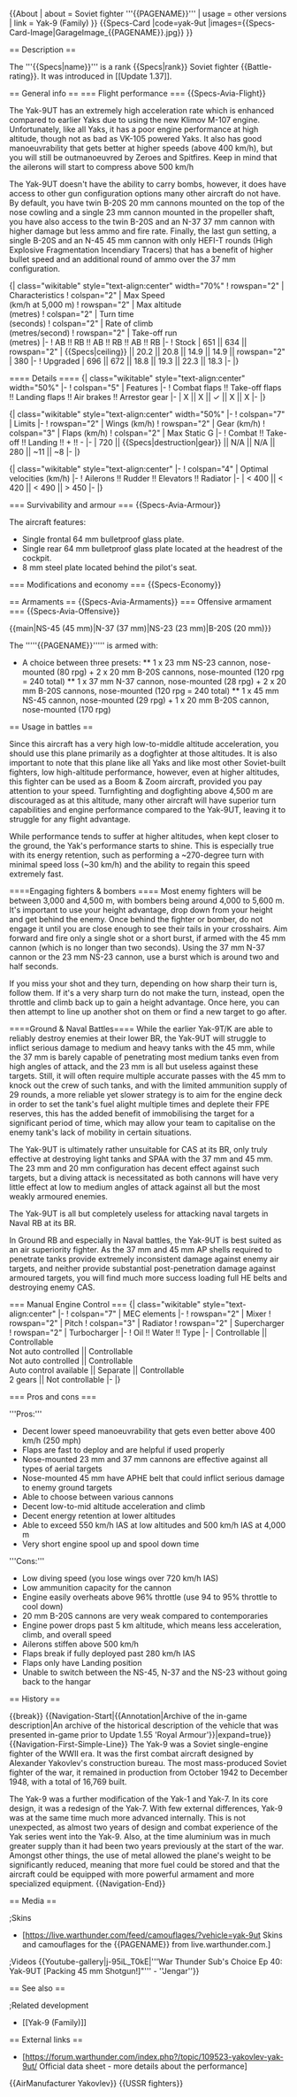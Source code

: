 {{About
| about = Soviet fighter '''{{PAGENAME}}'''
| usage = other versions
| link = Yak-9 (Family)
}}
{{Specs-Card
|code=yak-9ut
|images={{Specs-Card-Image|GarageImage_{{PAGENAME}}.jpg}}
}}

== Description ==
<!-- ''In the description, the first part should be about the history of and the creation and combat usage of the aircraft, as well as its key features. In the second part, tell the reader about the aircraft in the game. Insert a screenshot of the vehicle, so that if the novice player does not remember the vehicle by name, he will immediately understand what kind of vehicle the article is talking about.'' -->
The '''{{Specs|name}}''' is a rank {{Specs|rank}} Soviet fighter {{Battle-rating}}. It was introduced in [[Update 1.37]].

== General info ==
=== Flight performance ===
{{Specs-Avia-Flight}}
<!-- ''Describe how the aircraft behaves in the air. Speed, manoeuvrability, acceleration and allowable loads - these are the most important characteristics of the vehicle.'' -->

The Yak-9UT has an extremely high acceleration rate which is enhanced compared to earlier Yaks due to using the new Klimov M-107 engine. Unfortunately, like all Yaks, it has a poor engine performance at high altitude, though not as bad as VK-105 powered Yaks. It also has good manoeuvrability that gets better at higher speeds (above 400 km/h), but you will still be outmanoeuvred by Zeroes and Spitfires. Keep in mind that the ailerons will start to compress above 500 km/h

The Yak-9UT doesn't have the ability to carry bombs, however, it does have access to other gun configuration options many other aircraft do not have. By default, you have twin B-20S 20 mm cannons mounted on the top of the nose cowling and a single 23 mm cannon mounted in the propeller shaft, you have also access to the twin B-20S and an N-37 37 mm cannon with higher damage but less ammo and fire rate. Finally, the last gun setting, a single B-20S and an N-45 45 mm cannon with only HEFI-T rounds (High Explosive Fragmentation Incendiary Tracers) that has a benefit of higher bullet speed and an additional round of ammo over the 37 mm configuration.

{| class="wikitable" style="text-align:center" width="70%"
! rowspan="2" | Characteristics
! colspan="2" | Max Speed<br>(km/h at 5,000 m)
! rowspan="2" | Max altitude<br>(metres)
! colspan="2" | Turn time<br>(seconds)
! colspan="2" | Rate of climb<br>(metres/second)
! rowspan="2" | Take-off run<br>(metres)
|-
! AB !! RB !! AB !! RB !! AB !! RB
|-
! Stock
| 651 || 634 || rowspan="2" | {{Specs|ceiling}} || 20.2 || 20.8 || 14.9 || 14.9 || rowspan="2" | 380
|-
! Upgraded
| 696 || 672 || 18.8 || 19.3 || 22.3 || 18.3
|-
|}

==== Details ====
{| class="wikitable" style="text-align:center" width="50%"
|-
! colspan="5" | Features
|-
! Combat flaps !! Take-off flaps !! Landing flaps !! Air brakes !! Arrestor gear
|-
| X || X || ✓ || X || X     <!-- ✓ -->
|-
|}

{| class="wikitable" style="text-align:center" width="50%"
|-
! colspan="7" | Limits
|-
! rowspan="2" | Wings (km/h)
! rowspan="2" | Gear (km/h)
! colspan="3" | Flaps (km/h)
! colspan="2" | Max Static G
|-
! Combat !! Take-off !! Landing !! + !! -
|-
| 720 <!-- {{Specs|destruction|body}} --> || {{Specs|destruction|gear}} || N/A || N/A || 280 || ~11 || ~8
|-
|}

{| class="wikitable" style="text-align:center"
|-
! colspan="4" | Optimal velocities (km/h)
|-
! Ailerons !! Rudder !! Elevators !! Radiator
|-
| < 400 || < 420 || < 490 || > 450
|-
|}

=== Survivability and armour ===
{{Specs-Avia-Armour}}
<!--''Examine the survivability of the aircraft. Note how vulnerable the structure is and how secure the pilot is, whether the fuel tanks are armoured, etc. Describe the armour, if there is any, and also mention the vulnerability of other critical aircraft systems.''-->
The aircraft features:

* Single frontal 64 mm bulletproof glass plate.
* Single rear 64 mm bulletproof glass plate located at the headrest of the cockpit.
* 8 mm steel plate located behind the pilot's seat.

=== Modifications and economy ===
{{Specs-Economy}}

== Armaments ==
{{Specs-Avia-Armaments}}
=== Offensive armament ===
{{Specs-Avia-Offensive}}
<!-- ''Describe the offensive armament of the aircraft, if any. Describe how effective the cannons and machine guns are in a battle, and also what belts or drums are better to use. If there is no offensive weaponry, delete this subsection.'' -->
{{main|NS-45 (45 mm)|N-37 (37 mm)|NS-23 (23 mm)|B-20S (20 mm)}}

The '''''{{PAGENAME}}''''' is armed with:

* A choice between three presets:
** 1 x 23 mm NS-23 cannon, nose-mounted (80 rpg) + 2 x 20 mm B-20S cannons, nose-mounted (120 rpg = 240 total)
** 1 x 37 mm N-37 cannon, nose-mounted (28 rpg) + 2 x 20 mm B-20S cannons, nose-mounted (120 rpg = 240 total)
** 1 x 45 mm NS-45 cannon, nose-mounted (29 rpg) + 1 x 20 mm B-20S cannon, nose-mounted (170 rpg)

== Usage in battles ==
<!-- ''Describe the tactics of playing in the aircraft, the features of using aircraft in a team and advice on tactics. Refrain from creating a "guide" - do not impose a single point of view, but instead, give the reader food for thought. Examine the most dangerous enemies and give recommendations on fighting them. If necessary, note the specifics of the game in different modes (AB, RB, SB).'' -->

Since this aircraft has a very high low-to-middle altitude acceleration, you should use this plane primarily as a dogfighter at those altitudes. It is also important to note that this plane like all Yaks and like most other Soviet-built fighters, low high-altitude performance, however, even at higher altitudes, this fighter can be used as a Boom & Zoom aircraft, provided you pay attention to your speed. Turnfighting and dogfighting above 4,500 m are discouraged as at this altitude, many other aircraft will have superior turn capabilities and engine performance compared to the Yak-9UT, leaving it to struggle for any flight advantage.

While performance tends to suffer at higher altitudes, when kept closer to the ground, the Yak's performance starts to shine. This is especially true with its energy retention, such as performing a ~270-degree turn with minimal speed loss (~30 km/h) and the ability to regain this speed extremely fast.

====Engaging fighters & bombers ====
Most enemy fighters will be between 3,000 and 4,500 m, with bombers being around 4,000 to 5,600 m. It's important to use your height advantage, drop down from your height and get behind the enemy. Once behind the fighter or bomber, do not engage it until you are close enough to see their tails in your crosshairs. Aim forward and fire only a single shot or a short burst, if armed with the 45 mm cannon (which is no longer than two seconds). Using the 37 mm N-37 cannon or the 23 mm NS-23 cannon, use a burst which is around two and half seconds.

If you miss your shot and they turn, depending on how sharp their turn is, follow them. If it's a very sharp turn do not make the turn, instead, open the throttle and climb back up to gain a height advantage. Once here, you can then attempt to line up another shot on them or find a new target to go after.

====Ground & Naval Battles====
While the earlier Yak-9T/K are able to reliably destroy enemies at their lower BR, the Yak-9UT will struggle to inflict serious damage to medium and heavy tanks with the 45 mm, while the 37 mm is barely capable of penetrating most medium tanks even from high angles of attack, and the 23 mm is all but useless against these targets. Still, it will often require multiple accurate passes with the 45 mm to knock out the crew of such tanks, and with the limited ammunition supply of 29 rounds, a more reliable yet slower strategy is to aim for the engine deck in order to set the tank's fuel alight multiple times and deplete their FPE reserves, this has the added benefit of immobilising the target for a significant period of time, which may allow your team to capitalise on the enemy tank's lack of mobility in certain situations.

The Yak-9UT is ultimately rather unsuitable for CAS at its BR, only truly effective at destroying light tanks and SPAA with the 37 mm and 45 mm. The 23 mm and 20 mm configuration has decent effect against such targets, but a diving attack is necessitated as both cannons will have very little effect at low to medium angles of attack against all but the most weakly armoured enemies.

The Yak-9UT is all but completely useless for attacking naval targets in Naval RB at its BR.

In Ground RB and especially in Naval battles, the Yak-9UT is best suited as an air superiority fighter. As the 37 mm and 45 mm AP shells required to penetrate tanks provide extremely inconsistent damage against enemy air targets, and neither provide substantial post-penetration damage against armoured targets, you will find much more success loading full HE belts and destroying enemy CAS.

=== Manual Engine Control ===
{| class="wikitable" style="text-align:center"
|-
! colspan="7" | MEC elements
|-
! rowspan="2" | Mixer
! rowspan="2" | Pitch
! colspan="3" | Radiator
! rowspan="2" | Supercharger
! rowspan="2" | Turbocharger
|-
! Oil !! Water !! Type
|-
| Controllable || Controllable<br>Not auto controlled || Controllable<br>Not auto controlled || Controllable<br>Auto control available || Separate || Controllable<br>2 gears || Not controllable
|-
|}

=== Pros and cons ===
<!-- ''Summarise and briefly evaluate the vehicle in terms of its characteristics and combat effectiveness. Mark its pros and cons in the bulleted list. Try not to use more than 6 points for each of the characteristics. Avoid using categorical definitions such as "bad", "good" and the like - use substitutions with softer forms such as "inadequate" and "effective".'' -->

'''Pros:'''

* Decent lower speed manoeuvrability that gets even better above 400 km/h (250 mph)
* Flaps are fast to deploy and are helpful if used properly
* Nose-mounted 23 mm and 37 mm cannons are effective against all types of aerial targets
* Nose-mounted 45 mm have APHE belt that could inflict serious damage to enemy ground targets
* Able to choose between various cannons
* Decent low-to-mid altitude acceleration and climb
* Decent energy retention at lower altitudes
* Able to exceed 550 km/h IAS at low altitudes and 500 km/h IAS at 4,000 m
* Very short engine spool up and spool down time

'''Cons:'''

* Low diving speed (you lose wings over 720 km/h IAS)
* Low ammunition capacity for the cannon
* Engine easily overheats above 96% throttle (use 94 to 95% throttle to cool down)
* 20 mm B-20S cannons are very weak compared to contemporaries
* Engine power drops past 5 km altitude, which means less acceleration, climb, and overall speed
* Ailerons stiffen above 500 km/h
* Flaps break if fully deployed past 280 km/h IAS
* Flaps only have Landing position
* Unable to switch between the NS-45, N-37 and the NS-23 without going back to the hangar

== History ==
<!-- ''Describe the history of the creation and combat usage of the aircraft in more detail than in the introduction. If the historical reference turns out to be too long, take it to a separate article, taking a link to the article about the vehicle and adding a block "/History" (example: <nowiki>https://wiki.warthunder.com/(Vehicle-name)/History</nowiki>) and add a link to it here using the <code>main</code> template. Be sure to reference text and sources by using <code><nowiki><ref></ref></nowiki></code>, as well as adding them at the end of the article with <code><nowiki><references /></nowiki></code>. This section may also include the vehicle's dev blog entry (if applicable) and the in-game encyclopedia description (under <code><nowiki>=== In-game description ===</nowiki></code>, also if applicable).'' -->

{{break}}
{{Navigation-Start|{{Annotation|Archive of the in-game description|An archive of the historical description of the vehicle that was presented in-game prior to Update 1.55 'Royal Armour'}}|expand=true}}
{{Navigation-First-Simple-Line}}
The Yak-9 was a Soviet single-engine fighter of the WWII era. It was the first combat aircraft designed by Alexander Yakovlev's construction bureau. The most mass-produced Soviet fighter of the war, it remained in production from October 1942 to December 1948, with a total of 16,769 built.

The Yak-9 was a further modification of the Yak-1 and Yak-7. In its core design, it was a redesign of the Yak-7. With few external differences, Yak-9 was at the same time much more advanced internally. This is not unexpected, as almost two years of design and combat experience of the Yak series went into the Yak-9. Also, at the time aluminium was in much greater supply than it had been two years previously at the start of the war. Amongst other things, the use of metal allowed the plane's weight to be significantly reduced, meaning that more fuel could be stored and that the aircraft could be equipped with more powerful armament and more specialized equipment.
{{Navigation-End}}

== Media ==
<!-- ''Excellent additions to the article would be video guides, screenshots from the game, and photos.'' -->

;Skins

* [https://live.warthunder.com/feed/camouflages/?vehicle=yak-9ut Skins and camouflages for the {{PAGENAME}} from live.warthunder.com.]

;Videos
{{Youtube-gallery|j-95iL_T0kE|'''War Thunder Sub's Choice Ep 40: Yak-9UT [Packing 45 mm Shotgun!]"''' - ''Jengar''}}

== See also ==
<!-- ''Links to the articles on the War Thunder Wiki that you think will be useful for the reader, for example:''
* ''reference to the series of the aircraft;''
* ''links to approximate analogues of other nations and research trees.'' -->

;Related development

* [[Yak-9 (Family)]]

== External links ==
<!-- ''Paste links to sources and external resources, such as:''
* ''topic on the official game forum;''
* ''other literature.'' -->

* [https://forum.warthunder.com/index.php?/topic/109523-yakovlev-yak-9ut/ Official data sheet - more details about the performance]

{{AirManufacturer Yakovlev}}
{{USSR fighters}}